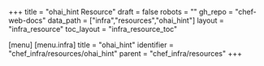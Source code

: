 +++
title = "ohai_hint Resource"
draft = false
robots = ""
gh_repo = "chef-web-docs"
data_path = ["infra","resources","ohai_hint"]
layout = "infra_resource"
toc_layout = "infra_resource_toc"

[menu]
  [menu.infra]
    title = "ohai_hint"
    identifier = "chef_infra/resources/ohai_hint"
    parent = "chef_infra/resources"
+++

<!-- The contents of this page are automatically generated from the ohai_hint.yaml file in the data directory. -->
<!-- To suggest a change, edit the https://github.com/chef/chef/blob/master/lib/chef/resource/ohai_hint.rb file
      and submit a pull request to the https://github.com/chef/chef repository. -->

